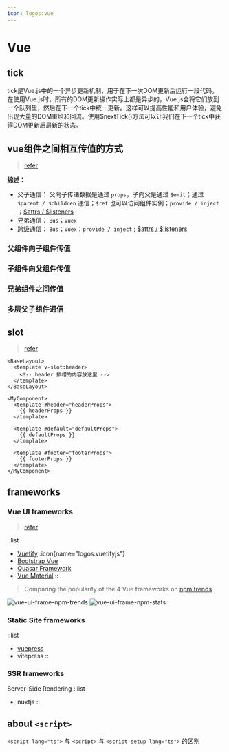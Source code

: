 ```yaml
---
icon: logos:vue
---
```


# Vue

## tick

tick是Vue.js中的一个异步更新机制，用于在下一次DOM更新后运行一段代码。在使用Vue.js时，所有的DOM更新操作实际上都是异步的，Vue.js会将它们放到一个队列里，然后在下一个tick中统一更新。这样可以提高性能和用户体验，避免出现大量的DOM重绘和回流。使用$nextTick()方法可以让我们在下一个tick中获得DOM更新后最新的状态。

## vue组件之间相互传值的方式

> [refer][props refer]

**综述：**

- 父子通信： 父向子传递数据是通过 `props`，子向父是通过 `$emit`；通过 `$parent / $children` 通信；`$ref` 也可以访问组件实例；`provide / inject`
  ；[$attrs / $listeners][attrs listeners]
- 兄弟通信： `Bus`；`Vuex`
- 跨级通信： `Bus`；`Vuex`；`provide / inject` ; [$attrs / $listeners][attrs listeners]

### 父组件向子组件传值

### 子组件向父组件传值

### 兄弟组件之间传值

### 多层父子组件通信

## slot

> [refer][slot]

```vue
<BaseLayout>
  <template v-slot:header>
    <!-- header 插槽的内容放这里 -->
  </template>
</BaseLayout>
```

```vue
<MyComponent>
  <template #header="headerProps">
    {{ headerProps }}
  </template>

  <template #default="defaultProps">
    {{ defaultProps }}
  </template>

  <template #footer="footerProps">
    {{ footerProps }}
  </template>
</MyComponent>
```

## frameworks

### Vue UI frameworks

> [refer][vuejs-frameworks]

::list

- [Vuetify](https://vuetifyjs.com/) :icon{name="logos:vuetifyjs"}
- [Bootstrap Vue](https://bootstrap-vue.org/)
- [Quasar Framework](https://quasar.dev/)
- [Vue Material](https://vuematerial.io/)
::

> Comparing the popularity of the 4 Vue frameworks on [npm trends](https://npmtrends.com/)

![vue-ui-frame-npm-trends](/img/code/vue-ui-frame-npm-trends.png)
![vue-ui-frame-npm-stats](/img/code/vue-ui-frame-npm-stats.png)

### Static Site frameworks

::list

- [vuepress](./vuepress)
- vitepress
::

### SSR frameworks

Server-Side Rendering
::list

- nuxtjs
::

## about `<script>`

`<script lang="ts">` 与 `<script>` 与 `<script setup lang="ts">` 的区别

[props refer]: https://segmentfault.com/a/1190000022700216
[attrs listeners]: https://segmentfault.com/a/1190000022708579
[slot]: https://cn.vuejs.org/guide/components/slots.html#scoped-slots
[vuejs-frameworks]: https://www.monocubed.com/blog/vuejs-frameworks/
